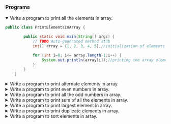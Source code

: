 ### Programs
<details open>
<summary open>Write a program to print all the elements in array.</summary>
<p>

```java
public class PrintElementsInArray {

        public static void main(String[] args) {
            // TODO Auto-generated method stub
            int[] array = {1, 2, 3, 4, 5};//initialization of elements in an array

            for (int i=0; i<= array.length-1;i++) {
                System.out.println(array[i]);//printing the array elements using for loop
            }
        }
    } 
```

</p>
</details> 

<details>
<summary>Write a program to print alternate elements in array.</summary>
<p>

```java
import java.util.Scanner;

public class PrintAlternateElementsInArray {

    public static void main(String[] args) {
        // TODO Auto-generated method stub

        int i, count;
        Scanner scan = new Scanner(System.in);
        System.out.print("Enter the Length of Array");
        count = scan.nextInt();//stores the length of the array in count variable
        int a[] = new int[count];
        for (i = 0; i < count; i++) {
            System.out.print("Enter number " + (i + 1));
            a[i] = scan.nextInt();//entered elements are stored in an array
        }
        scan.close();//object closing
        System.out.print("\nOriginal array is :\t");
        for (i = 0; i < count; i++)
            System.out.print(a[i] + "\t");//printing the original array

        System.out.print("\n\nAlternate elements :\t");
        for (i = 0; i < count; i = i + 2)
            System.out.print(a[i] + "\t");//printing the alternate elements in an array
    }
}
```

</p>
</details> 



<details>
<summary open>Write a program to print even numbers in array.</summary>
<p>

```java
import java.util.Scanner;

public class PrintEvenNums {

    public static void main(String[] args) {
        int arr[] = {1,2,3,4,5,6,7,8};//initialization of elements in an array

        for (int i = 0; i<=arr.length-1; i++) {
            if (arr[i] % 2 == 0)//condition to find out the even numbers in an array
                System.out.println(arr[i]+"is Even Number");//printing the even numbers in the given array
        }
    }
}
```

</p>
</details> 


<details>
<summary open>Write a program to print all the odd numbers in array.</summary>
<p>

```java
public class PrintOddNumsArray {

    public static void main(String[] args) {
        int arr[] = {1,2,3,4,5,6,7,8};//initialization of elements in an array
        for (int i = 0; i<=arr.length-1; i++) {
            if (arr[i] % 2 != 0)//condition for the odd numbers
                System.out.println(arr[i]+"is Odd Number");//printing odd numbers in an array
        }
    }
} 
```

</p>
</details>

<details>
<summary open>Write a program to print sum of all the elements in array.</summary>
<p>

```java
import java.util.Scanner;

public class SumAndAvgOfArray {

    public static void main(String[] args) {
        int n, sum = 0;
        float average;
        Scanner sr = new Scanner(System.in);
        System.out.print("Enter no. of elements you want in array:");
        n = sr.nextInt();//storing the elemnts in 'n' varaible
        int arr[] = new int[n];
        System.out.println("Enter all the elements:");
        for(int i = 0; i < n ; i++)//displaying all elements in an array
        {
            arr[i] = sr.nextInt();
            sum = sum + arr[i];//adding one by one element and storing in a sum varaible
        }
        System.out.println("Sum:"+sum);
        average = (float)sum / n;//calculation average of given numbers in an aray
        System.out.println("Average:"+average);//printing the average value
    }
}
```

</p>
</details>

<details>
<summary open>Write a program to print largest element in array.</summary>
<p>

```java
import java.util.Scanner;

public class LargestNumInArray {

	public static void main(String[] args) {
		
		int n, max;
        Scanner scan = new Scanner(System.in);
        System.out.print("Enter number of elements in the array:");
        n = scan.nextInt();
        int arr[] = new int[n];
        System.out.println("Enter elements of array:");
        for(int i = 0; i < n; i++)
        {
            arr[i] = scan.nextInt();
        }
        max = arr[0];
        for(int i = 0; i < n; i++)
        {
            if(max < arr[i])
            {
                max = arr[i];
            }
        }
        System.out.println("Maximum value:"+max);
    }
}
```

</p>
</details>

<details>
<summary open>Write a program to print duplicate elements in array.</summary>
<p>

```java
public class DuplicateElementsInArray {

	public static void main(String[] args) {
		String[] strArray = {"ramu", "hari", "phani", "phani", "Aparna", "hari", "krishna"};
		 
        for (int i = 0; i < strArray.length-1; i++)
        {
            for (int j = i+1; j < strArray.length; j++)
            {
                if( (strArray[i].equals(strArray[j])) && (i != j) )
                {
                    System.out.println("Duplicate Element is : "+strArray[j]);
                }
            }
        }
    }    
}
```

</p>
</details>

<details>
<summary open>Write a program to sort elements in array.</summary>
<p>

```java
import java.util.Scanner;

public class SortAnArray {

    public static void main(String[] args) {
        // TODO Auto-generated method stub
        int n, temp;
        Scanner s = new Scanner(System.in);
        System.out.print("Enter the Size of array:");
        n = s.nextInt();
        int arr[] = new int[n];
        System.out.println("Enter all the elements:");
        for (int i = 0; i < n; i++) {
            arr[i] = s.nextInt();
        }
        for (int i = 0; i < n; i++)
        {
            for (int j = i + 1; j < n; j++)
            {
                if (arr[i] > arr[j]){
                    temp = arr[i];
                    arr[i] = arr[j];
                    arr[j] = temp;
                }
            }
        }
        System.out.print("Ascending Order:");
        for (int i = 0; i < n - 1; i++)
        {
            System.out.print(arr[i] + ",");
        }
        System.out.print(arr[n - 1]);
    }
}
```

</p>
</details>
